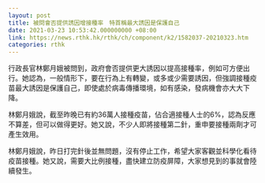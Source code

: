 ```yaml
---
layout: post
title: 被問會否提供誘因增接種率　特首稱最大誘因是保護自己
date: 2021-03-23 10:53:42.000000000 +08:00
link: https://news.rthk.hk/rthk/ch/component/k2/1582037-20210323.htm
categories: rthk
---
```


行政長官林鄭月娥被問到，政府會否提供更大誘因以提高接種率，例如可方便出行。她認為，一般情形下，要在行為上有轉變，或多或少需要誘因，但強調接種疫苗最大誘因是保護自己，即使處於病毒傳播環境，如有感染，發病機會亦大大下降。

林鄭月娥說，截至昨晚已有約36萬人接種疫苗，佔合適接種人士的6%，認為反應不算差，但可以做得更好。她又說，不少人即將接種第二針，重申要接種兩劑才可產生效用。

林鄭月娥說，昨日打完針後並無問題，沒有停止工作，希望大家客觀並科學化看待疫苗接種。她又說，需要大比例接種，盡快建立防疫屏障，大家想見到的事就會陸續發生。
